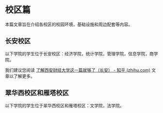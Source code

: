 # 校区篇

本篇文章旨在介绍各校区的校园环境，基础设施和周边配套等内容。

## 长安校区

以下学院的学生位于长安校区：经济学院，统计学院，管理学院，信息学院，商学院。

我们建议您阅读 [了解西安财经大学这一篇就够了（长安） - 知乎 (zhihu.com)](https://zhuanlan.zhihu.com/p/383545885) 文章以了解更多。

## 翠华西校区和雁塔校区

以下学院的学生位于翠华西校区和雁塔校区：文学院，法学院。

